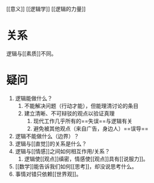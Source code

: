 [[意义]] 
[[逻辑学]] 
[[逻辑的力量]] 
# 关系
逻辑与[[素质]]不同。

# 疑问
1. 逻辑能做什么？
	1. 不能解决问题（行动才能），但能理清讨论的条目
	2. 建立清晰、不可辩驳的观点以验证真理
		1. 现代工作几乎所有的==失误==与逻辑有关
		2. 避免被其他观点（来自广告，身边人）==误导== 
2. 逻辑不能做什么（边界）？
3. 逻辑与[[直觉]]的关系是什么？
4. 逻辑与[[情感]]之间如何相互作用/关系？
	1. 逻辑使[[观点]]缜密，情感使[[观点]]具有[[说服力]]。
5. [[数学]]能告诉我们如何[[思考]]，却没说思考什么。
6. 事情对错只依赖[[世界观]]。